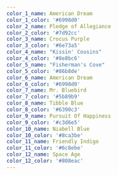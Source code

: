 ```yaml
---
color_1_name: American Dream
color_1_color: '#6998d0'
color_2_name: Pledge of Allegiance
color_2_color: '#7d92cc'
color_3_name: Crocus Purple
color_3_color: '#6e73a5'
color_4_name: "Kissin' Cousins"
color_4_color: '#8e8bc6'
color_5_name: "Fisherman's Cove"
color_5_color: '#86b8de'
color_6_name: American Dream
color_6_color: '#6998d0'
color_7_name: Mr. Bluebird
color_7_color: '#5b89b9'
color_8_name: Tibble Blue
color_8_color: '#6390c3'
color_9_name: Pursuit Of Happiness
color_9_color: '#c3d6e5'
color_10_name: Niabell Blue
color_10_color: '#8ca3be'
color_11_name: Friendly Indigo
color_11_color: '#6c8ebe'
color_12_name: Space Age
color_12_color: '#808eac'
---
```

